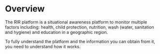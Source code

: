 # Overview

The RIR platform is a situational awareness platform to monitor multiple factors including: health, child protection, nutrition, wash (water, sanitation and hygiene) and education in a geographic region. 

To fully understand the platform and the information you can obtain from it, you need to understand how it works.


